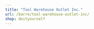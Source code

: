 ```yaml
---
title: "Tool Warehouse Outlet Inc."
url: /barre/tool-warehouse-outlet-inc/
shop: doityourself
---
```

